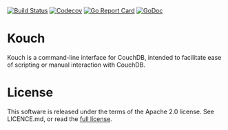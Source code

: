 [![Build Status](https://travis-ci.org/go-kivik/kouch.svg?branch=master)](https://travis-ci.org/go-kivik/kouch) [![Codecov](https://img.shields.io/codecov/c/github/go-kivik/kouch.svg?style=flat)](https://codecov.io/gh/go-kivik/kouch) [![Go Report Card](https://goreportcard.com/badge/github.com/go-kivik/kouch)](https://goreportcard.com/report/github.com/go-kivik/kouch) [![GoDoc](https://godoc.org/github.com/go-kivik/kouch?status.svg)](http://godoc.org/github.com/go-kivik/kouch)

# Kouch

Kouch is a command-line interface for CouchDB, intended to facilitate ease of
scripting or manual interaction with CouchDB.

# License

This software is released under the terms of the Apache 2.0 license. See
LICENCE.md, or read the [full license](http://www.apache.org/licenses/LICENSE-2.0).
